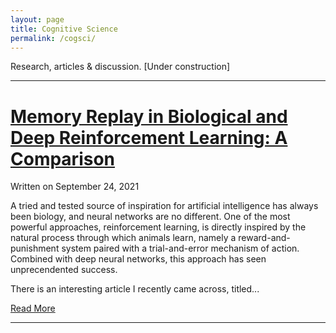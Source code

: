 ```yaml
---
layout: page
title: Cognitive Science
permalink: /cogsci/
---
```

Research, articles & discussion. [Under construction]

---
<h1><a href="https://osghaffar.github.io/cogsci/RL-and-Memory-Replay/">Memory Replay in Biological and Deep Reinforcement Learning: A Comparison</a></h1>

<div class="date">
    Written on September 24, 2021
  </div>
  
A tried and tested source of inspiration for artificial intelligence has always been biology, and neural networks are no different. One of the most powerful approaches, reinforcement learning, is directly inspired by the natural process through which animals learn, namely a reward-and-punishment system paired with a trial-and-error mechanism of action. Combined with deep neural networks, this approach has seen unprecendented success.

There is an interesting article I recently came across, titled...

<a href="https://osghaffar.github.io/cogsci/RL-and-Memory-Replay/" class="read-more">Read More</a>

---
